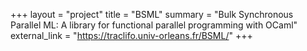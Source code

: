 +++
layout = "project"
title = "BSML"
summary = "Bulk Synchronous Parallel ML: A library for functional parallel programming with OCaml"
external_link = "https://traclifo.univ-orleans.fr/BSML/"
+++
